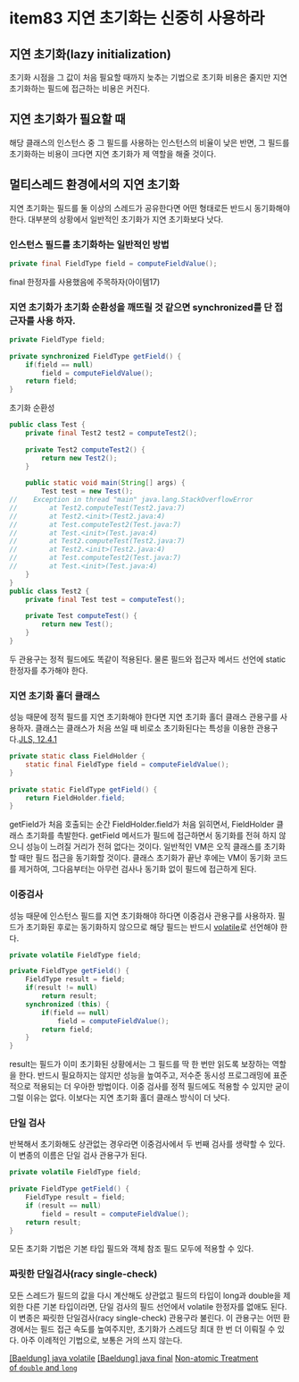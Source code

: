 # item83 지연 초기화는 신중히 사용하라

## 지연 초기화(lazy initialization)
초기화 시점을 그 값이 처음 필요할 때까지 늦추는 기법으로 초기화 비용은 줄지만 지연 초기화하는 필드에 접근하는 비용은 커진다.

## 지연 초기화가 필요할 때
해당 클래스의 인스턴스 중 그 필드를 사용하는 인스턴스의 비율이 낮은 반면, 그 필드를 초기화하는 비용이 크다면 지연 초기화가 제 역할을 해줄 것이다.

## 멀티스레드 환경에서의 지연 초기화
지연 초기화는 필드를 둘 이상의 스레드가 공유한다면 어떤 형태로든 반드시 동기화해야 한다.
대부분의 상황에서 일반적인 초기화가 지연 초기화보다 낫다.

### 인스턴스 필드를 초기화하는 일반적인 방법
```java
private final FieldType field = computeFieldValue();
```
final 한정자를 사용했음에 주목하자(아이템17)

### 지연 초기화가 초기화 순환성을 깨뜨릴 것 같으면 synchronized를 단 접근자를 사용 하자.
```java
private FieldType field;  
  
private synchronized FieldType getField() {  
    if(field == null)  
        field = computeFieldValue();  
    return field;  
}
```

초기화 순환성
```java
public class Test {  
    private final Test2 test2 = computeTest2();  
  
    private Test2 computeTest2() {  
        return new Test2();  
    }  
  
    public static void main(String[] args) {  
        Test test = new Test();
//    Exception in thread "main" java.lang.StackOverflowError  
//        at Test2.computeTest(Test2.java:7)  
//        at Test2.<init>(Test2.java:4)  
//        at Test.computeTest2(Test.java:7)  
//        at Test.<init>(Test.java:4)  
//        at Test2.computeTest(Test2.java:7)  
//        at Test2.<init>(Test2.java:4)  
//        at Test.computeTest2(Test.java:7)  
//        at Test.<init>(Test.java:4)  
    }  
}
public class Test2 {  
    private final Test test = computeTest();  
  
    private Test computeTest() {  
        return new Test();  
    }
}
```

두 관용구는 정적 필드에도 똑같이 적용된다. 물론 필드와 접근자 메서드 선언에 static 한정자를 추가해야 한다.

### 지연 초기화 홀더 클래스
성능 때문에 정적 필드를 지연 초기화해야 한다면 지연 초기화 홀더 클래스 관용구를 사용하자. 클래스는 클래스가 처음 쓰일 때 비로소 초기화된다는 특성을 이용한 관용구다.[JLS, 12.4.1](https://docs.oracle.com/javase/specs/jls/se17/html/jls-12.html#jls-12.4.1)

```java
private static class FieldHolder {  
    static final FieldType field = computeFieldValue();  
}  
  
private static FieldType getField() {  
    return FieldHolder.field;  
}
```
getField가 처음 호출되는 순간 FieldHolder.field가 처음 읽히면서, FieldHolder 클래스 초기화를 촉발한다. getField 메서드가 필드에 접근하면서 동기화를 전혀 하지 않으니 성능이 느려질 거리가 전혀 없다는 것이다. 일반적인 VM은 오직 클래스를 초기화할 때만 필드 접근을 동기화할 것이다. 클래스 초기화가 끝난 후에는 VM이 동기화 코드를 제거하여, 그다음부터는 아무런 검사나 동기화 없이 필드에 접근하게 된다.

### 이중검사
성능 때문에 인스턴스 필드를 지연 초기화해야 하다면 이중검사 관용구를 사용하자. 필드가 초기화된 후로는 동기화하지 않으므로 해당 필드는 반드시 [volatile](https://docs.oracle.com/javase/specs/jls/se17/html/jls-8.html#jls-8.3.1.4)로 선언해야 한다.
```java
private volatile FieldType field;

private FieldType getField() {  
    FieldType result = field;  
    if(result != null)  
        return result;  
    synchronized (this) {  
        if(field == null)  
            field = computeFieldValue();  
        return field;  
    }  
}
```
result는 필드가 이미 초기화된 상황에서는 그 필드를 딱 한 번만 읽도록 보장하는 역할을 한다. 반드시 필요하지는 않지만 성능을 높여주고, 저수준 동시성 프로그래밍에 표준적으로 적용되는 더 우아한 방법이다.
이중 검사를 정적 필드에도 적용할 수 있지만 굳이 그럴 이유는 없다. 이보다는 지연 초기화 홀더 클래스 방식이 더 낫다.

### 단일 검사
반복해서 초기화해도 상관없는 경우라면 이중검사에서 두 번째 검사를 생략할 수 있다. 이 변종의 이름은 단일 검사 관용구가 된다.
```java
private volatile FieldType field;  
  
private FieldType getField() {  
	FieldType result = field;  
	if (result == null)  
		field = result = computeFieldValue();  
	return result;  
}
```

모든 초기화 기법은 기본 타입 필드와 객체 참조 필드 모두에 적용할 수 있다.

### 짜릿한 단일검사(racy single-check)
모든 스레드가 필드의 값을 다시 계산해도 상관없고 필드의 타입이 long과 double을 제외한 다른 기본 타입이라면, 단일 검사의 필드 선언에서 volatile 한정자를 없애도 된다. 이 변종은 짜릿한 단일검사(racy single-check) 관용구라 불린다. 이 관용구는 어떤 환경에서는 필드 접근 속도를 높여주지만, 초기화가 스레드당 최대 한 번 더 이뤄질 수 있다. 아주 이례적인 기법으로, 보통은 거의 쓰지 않는다.

[[Baeldung] java volatile](https://www.baeldung.com/java-volatile)
[[Baeldung] java final](https://www.baeldung.com/java-final)
[Non-atomic Treatment of `double` and `long`](https://docs.oracle.com/javase/specs/jls/se7/html/jls-17.html#jls-17.7)